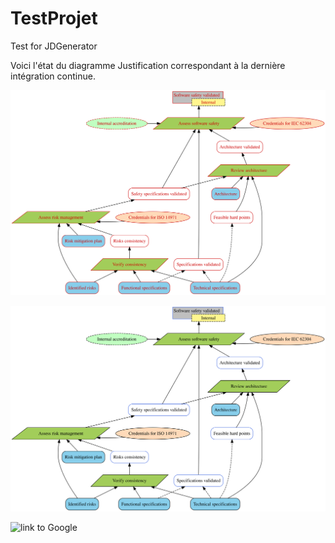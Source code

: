# TestProjet
Test for JDGenerator


Voici l'état du diagramme Justification correspondant à la dernière intégration continue.

![link to Google](https://github.com/Nicolas-Corbiere/TestProjet/blob/master/output/fig3_REA.svg)

![link to Google](https://github.com/Nicolas-Corbiere/TestProjet/blob/master/output/fig3.svg)

![link to Google](https://github.com/Nicolas-Corbiere/TestProjet/blob/master/output/fig3.todo)

